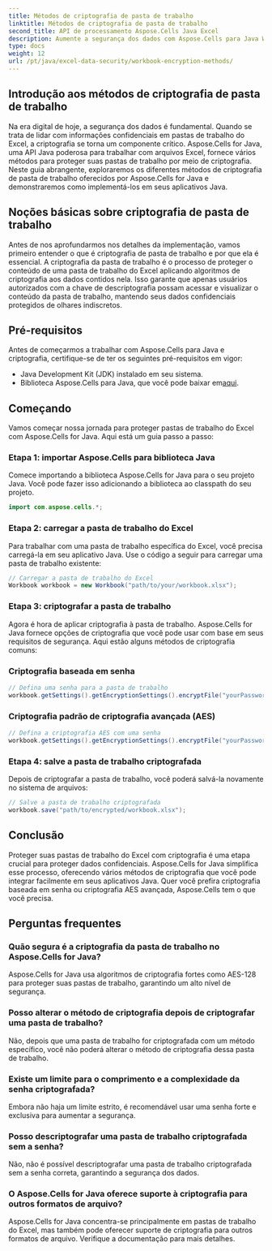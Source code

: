 ```yaml
---
title: Métodos de criptografia de pasta de trabalho
linktitle: Métodos de criptografia de pasta de trabalho
second_title: API de processamento Aspose.Cells Java Excel
description: Aumente a segurança dos dados com Aspose.Cells para Java Workbook Encryption. Aprenda como criptografar pastas de trabalho do Excel passo a passo.
type: docs
weight: 12
url: /pt/java/excel-data-security/workbook-encryption-methods/
---
```


## Introdução aos métodos de criptografia de pasta de trabalho

Na era digital de hoje, a segurança dos dados é fundamental. Quando se trata de lidar com informações confidenciais em pastas de trabalho do Excel, a criptografia se torna um componente crítico. Aspose.Cells for Java, uma API Java poderosa para trabalhar com arquivos Excel, fornece vários métodos para proteger suas pastas de trabalho por meio de criptografia. Neste guia abrangente, exploraremos os diferentes métodos de criptografia de pasta de trabalho oferecidos por Aspose.Cells for Java e demonstraremos como implementá-los em seus aplicativos Java.

## Noções básicas sobre criptografia de pasta de trabalho

Antes de nos aprofundarmos nos detalhes da implementação, vamos primeiro entender o que é criptografia de pasta de trabalho e por que ela é essencial. A criptografia da pasta de trabalho é o processo de proteger o conteúdo de uma pasta de trabalho do Excel aplicando algoritmos de criptografia aos dados contidos nela. Isso garante que apenas usuários autorizados com a chave de descriptografia possam acessar e visualizar o conteúdo da pasta de trabalho, mantendo seus dados confidenciais protegidos de olhares indiscretos.

## Pré-requisitos

Antes de começarmos a trabalhar com Aspose.Cells para Java e criptografia, certifique-se de ter os seguintes pré-requisitos em vigor:

- Java Development Kit (JDK) instalado em seu sistema.
-  Biblioteca Aspose.Cells para Java, que você pode baixar em[aqui](https://releases.aspose.com/cells/java/).

## Começando

Vamos começar nossa jornada para proteger pastas de trabalho do Excel com Aspose.Cells for Java. Aqui está um guia passo a passo:

### Etapa 1: importar Aspose.Cells para biblioteca Java

Comece importando a biblioteca Aspose.Cells for Java para o seu projeto Java. Você pode fazer isso adicionando a biblioteca ao classpath do seu projeto.

```java
import com.aspose.cells.*;
```

### Etapa 2: carregar a pasta de trabalho do Excel

Para trabalhar com uma pasta de trabalho específica do Excel, você precisa carregá-la em seu aplicativo Java. Use o código a seguir para carregar uma pasta de trabalho existente:

```java
// Carregar a pasta de trabalho do Excel
Workbook workbook = new Workbook("path/to/your/workbook.xlsx");
```

### Etapa 3: criptografar a pasta de trabalho

Agora é hora de aplicar criptografia à pasta de trabalho. Aspose.Cells for Java fornece opções de criptografia que você pode usar com base em seus requisitos de segurança. Aqui estão alguns métodos de criptografia comuns:

### Criptografia baseada em senha

```java
// Defina uma senha para a pasta de trabalho
workbook.getSettings().getEncryptionSettings().encryptFile("yourPassword", EncryptionType.XOR);
```

### Criptografia padrão de criptografia avançada (AES)

```java
// Defina a criptografia AES com uma senha
workbook.getSettings().getEncryptionSettings().encryptFile("yourPassword", EncryptionType.AES_128);
```

### Etapa 4: salve a pasta de trabalho criptografada

Depois de criptografar a pasta de trabalho, você poderá salvá-la novamente no sistema de arquivos:

```java
// Salve a pasta de trabalho criptografada
workbook.save("path/to/encrypted/workbook.xlsx");
```

## Conclusão

Proteger suas pastas de trabalho do Excel com criptografia é uma etapa crucial para proteger dados confidenciais. Aspose.Cells for Java simplifica esse processo, oferecendo vários métodos de criptografia que você pode integrar facilmente em seus aplicativos Java. Quer você prefira criptografia baseada em senha ou criptografia AES avançada, Aspose.Cells tem o que você precisa.

## Perguntas frequentes

### Quão segura é a criptografia da pasta de trabalho no Aspose.Cells for Java?

Aspose.Cells for Java usa algoritmos de criptografia fortes como AES-128 para proteger suas pastas de trabalho, garantindo um alto nível de segurança.

### Posso alterar o método de criptografia depois de criptografar uma pasta de trabalho?

Não, depois que uma pasta de trabalho for criptografada com um método específico, você não poderá alterar o método de criptografia dessa pasta de trabalho.

### Existe um limite para o comprimento e a complexidade da senha criptografada?

Embora não haja um limite estrito, é recomendável usar uma senha forte e exclusiva para aumentar a segurança.

### Posso descriptografar uma pasta de trabalho criptografada sem a senha?

Não, não é possível descriptografar uma pasta de trabalho criptografada sem a senha correta, garantindo a segurança dos dados.

### O Aspose.Cells for Java oferece suporte à criptografia para outros formatos de arquivo?

Aspose.Cells for Java concentra-se principalmente em pastas de trabalho do Excel, mas também pode oferecer suporte de criptografia para outros formatos de arquivo. Verifique a documentação para mais detalhes.